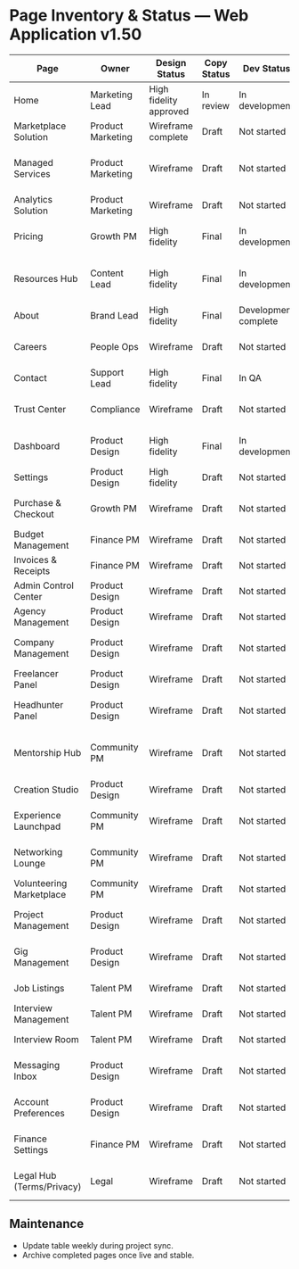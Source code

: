 # Page Inventory & Status — Web Application v1.50

| Page | Owner | Design Status | Copy Status | Dev Status | Notes |
|------|-------|---------------|-------------|------------|-------|
| Home | Marketing Lead | High fidelity approved | In review | In development | Hero animation pending QA |
| Marketplace Solution | Product Marketing | Wireframe complete | Draft | Not started | Needs case study assets |
| Managed Services | Product Marketing | Wireframe | Draft | Not started | Align messaging with service updates |
| Analytics Solution | Product Marketing | Wireframe | Draft | Not started | Requires new data visuals |
| Pricing | Growth PM | High fidelity | Final | In development | Awaiting legal sign-off on terms |
| Resources Hub | Content Lead | High fidelity | Final | In development | Filter performance testing required |
| About | Brand Lead | High fidelity | Final | Development complete | Awaiting translation |
| Careers | People Ops | Wireframe | Draft | Not started | Needs ATS integration details |
| Contact | Support Lead | High fidelity | Final | In QA | Chat widget integration |
| Trust Center | Compliance | Wireframe | Draft | Not started | Security certifications pending |
| Dashboard | Product Design | High fidelity | Final | In development | Linked to provider portal release |
| Settings | Product Design | High fidelity | Draft | Not started | Dependent on API updates |
| Purchase & Checkout | Growth PM | Wireframe | Draft | Not started | Requires finance/legal review |
| Budget Management | Finance PM | Wireframe | Draft | Not started | Needs data visual specs |
| Invoices & Receipts | Finance PM | Wireframe | Draft | Not started | Connect to billing API |
| Admin Control Center | Product Design | Wireframe | Draft | Not started | Align with RBAC policy |
| Agency Management | Product Design | Wireframe | Draft | Not started | Multi-brand requirements |
| Company Management | Product Design | Wireframe | Draft | Not started | Cross-department analytics |
| Freelancer Panel | Product Design | Wireframe | Draft | Not started | Pipeline data dependencies |
| Headhunter Panel | Product Design | Wireframe | Draft | Not started | Interview tooling integration |
| Mentorship Hub | Community PM | Wireframe | Draft | Not started | Mentor matching algorithm inputs |
| Creation Studio | Product Design | Wireframe | Draft | Not started | Asset library sourcing |
| Experience Launchpad | Community PM | Wireframe | Draft | Not started | Mentor onboarding assets |
| Networking Lounge | Community PM | Wireframe | Draft | Not started | Live event infra alignment |
| Volunteering Marketplace | Community PM | Wireframe | Draft | Not started | Partner data feed |
| Project Management | Product Design | Wireframe | Draft | Not started | Task automation scope |
| Gig Management | Product Design | Wireframe | Draft | Not started | Real-time status updates |
| Job Listings | Talent PM | Wireframe | Draft | Not started | Syndication requirements |
| Interview Management | Talent PM | Wireframe | Draft | Not started | Calendar integrations |
| Interview Room | Talent PM | Wireframe | Draft | Not started | Video vendor evaluation |
| Messaging Inbox | Product Design | Wireframe | Draft | Not started | Support escalations mapping |
| Account Preferences | Product Design | Wireframe | Draft | Not started | Requires security review |
| Finance Settings | Finance PM | Wireframe | Draft | Not started | Payment processor approvals |
| Legal Hub (Terms/Privacy) | Legal | Wireframe | Draft | Not started | Content updates in progress |

## Maintenance
- Update table weekly during project sync.
- Archive completed pages once live and stable.

